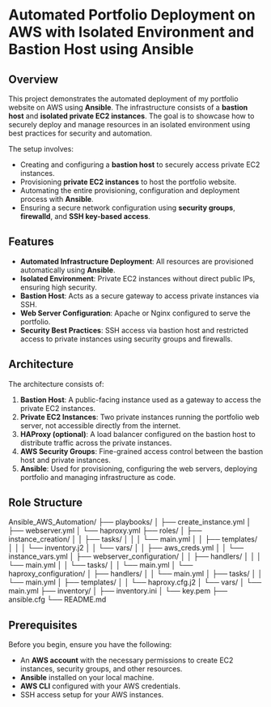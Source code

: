 # Automated Portfolio Deployment on AWS with Isolated Environment and Bastion Host using Ansible

## Overview

This project demonstrates the automated deployment of my portfolio website on AWS using **Ansible**. The infrastructure consists of a **bastion host** and **isolated private EC2 instances**. The goal is to showcase how to securely deploy and manage resources in an isolated environment using best practices for security and automation.

The setup involves:
- Creating and configuring a **bastion host** to securely access private EC2 instances.
- Provisioning **private EC2 instances** to host the portfolio website.
- Automating the entire provisioning, configuration and deployment process with **Ansible**.
- Ensuring a secure network configuration using **security groups**, **firewalld**, and **SSH key-based access**.

## Features

- **Automated Infrastructure Deployment**: All resources are provisioned automatically using **Ansible**.
- **Isolated Environment**: Private EC2 instances without direct public IPs, ensuring high security.
- **Bastion Host**: Acts as a secure gateway to access private instances via SSH.
- **Web Server Configuration**: Apache or Nginx configured to serve the portfolio.
- **Security Best Practices**: SSH access via bastion host and restricted access to private instances using security groups and firewalls.

## Architecture

The architecture consists of:
1. **Bastion Host**: A public-facing instance used as a gateway to access the private EC2 instances.
2. **Private EC2 Instances**: Two private instances running the portfolio web server, not accessible directly from the internet.
3. **HAProxy (optional)**: A load balancer configured on the bastion host to distribute traffic across the private instances.
4. **AWS Security Groups**: Fine-grained access control between the bastion host and private instances.
5. **Ansible**: Used for provisioning, configuring the web servers, deploying portfolio and managing infrastructure as code.

## Role Structure

Ansible_AWS_Automation/
├── playbooks/
│   ├── create_instance.yml
│   ├── webserver.yml
│   └── haproxy.yml
├── roles/
│   ├── instance_creation/
│   │   ├── tasks/
│   │   │   └── main.yml
│   │   ├── templates/
│   │   │   └── inventory.j2
│   │   └── vars/
│   │       ├── aws_creds.yml
│   │       └── instance_vars.yml
│   ├── webserver_configuration/
│   │   ├── handlers/
│   │   │   └── main.yml
│   │   └── tasks/
│   │       └── main.yml
│   └── haproxy_configuration/
│       ├── handlers/
│       │   └── main.yml
│       ├── tasks/
│       │   └── main.yml
│       ├── templates/
│       │   └── haproxy.cfg.j2
│       └── vars/
│           └── main.yml
├── inventory/
│   ├── inventory.ini
│   └── key.pem
├── ansible.cfg
└── README.md


## Prerequisites

Before you begin, ensure you have the following:

- An **AWS account** with the necessary permissions to create EC2 instances, security groups, and other resources.
- **Ansible** installed on your local machine.
- **AWS CLI** configured with your AWS credentials.
- SSH access setup for your AWS instances.
